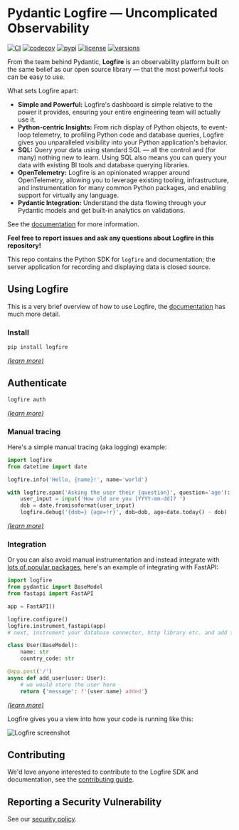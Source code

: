 # Pydantic Logfire — Uncomplicated Observability

[![CI](https://github.com/pydantic/logfire/actions/workflows/main.yml/badge.svg?event=push)](https://github.com/pydantic/logfire/actions?query=event%3Apush+branch%3Amain+workflow%3ACI)
[![codecov](https://codecov.io/gh/pydantic/logfire/graph/badge.svg?token=735CNGCGFD)](https://codecov.io/gh/pydantic/logfire)
[![pypi](https://img.shields.io/pypi/v/logfire.svg)](https://pypi.python.org/pypi/logfire)
[![license](https://img.shields.io/github/license/pydantic/logfire.svg)](https://github.com/pydantic/logfire/blob/main/LICENSE)
[![versions](https://img.shields.io/pypi/pyversions/logfire.svg)](https://github.com/pydantic/logfire)

From the team behind Pydantic, **Logfire** is an observability platform built on the same belief as our
open source library — that the most powerful tools can be easy to use.

What sets Logfire apart:

- **Simple and Powerful:** Logfire's dashboard is simple relative to the power it provides, ensuring your entire engineering team will actually use it.
- **Python-centric Insights:** From rich display of Python objects, to event-loop telemetry, to profiling Python code and database queries, Logfire gives you unparalleled visibility into your Python application's behavior.
- **SQL:** Query your data using standard SQL — all the control and (for many) nothing new to learn. Using SQL also means you can query your data with existing BI tools and database querying libraries.
- **OpenTelemetry:** Logfire is an opinionated wrapper around OpenTelemetry, allowing you to leverage existing tooling, infrastructure, and instrumentation for many common Python packages, and enabling support for virtually any language.
- **Pydantic Integration:** Understand the data flowing through your Pydantic models and get built-in analytics on validations.

See the [documentation](https://logfire.pydantic.dev/docs/) for more information.

**Feel free to report issues and ask any questions about Logfire in this repository!**

This repo contains the Python SDK for `logfire` and documentation; the server application for recording and displaying data is closed source.

## Using Logfire

This is a very brief overview of how to use Logfire, the [documentation](https://logfire.pydantic.dev/docs/) has much more detail.

### Install

```bash
pip install logfire
```
[_(learn more)_](https://logfire.pydantic.dev/docs/guides/first_steps/#install)

## Authenticate

```bash
logfire auth
```
[_(learn more)_](https://logfire.pydantic.dev/docs/guides/first_steps/#authentication)

### Manual tracing

Here's a simple manual tracing (aka logging) example:

```python
import logfire
from datetime import date

logfire.info('Hello, {name}!', name='world')

with logfire.span('Asking the user their {question}', question='age'):
    user_input = input('How old are you [YYYY-mm-dd]? ')
    dob = date.fromisoformat(user_input)
    logfire.debug('{dob=} {age=!r}', dob=dob, age=date.today() - dob)
```
[_(learn more)_](https://logfire.pydantic.dev/docs/guides/onboarding_checklist/add_manual_tracing/)

### Integration

Or you can also avoid manual instrumentation and instead integrate with [lots of popular packages](https://logfire.pydantic.dev/docs/integrations/), here's an example of integrating with FastAPI:

```py
import logfire
from pydantic import BaseModel
from fastapi import FastAPI

app = FastAPI()

logfire.configure()
logfire.instrument_fastapi(app)
# next, instrument your database connector, http library etc. and add the logging handler

class User(BaseModel):
    name: str
    country_code: str

@app.post('/')
async def add_user(user: User):
    # we would store the user here
    return {'message': f'{user.name} added'}
```
[_(learn more)_](https://logfire.pydantic.dev/docs/integrations/fastapi/)

Logfire gives you a view into how your code is running like this:

![Logfire screenshot](https://logfire.pydantic.dev/docs/images/index/logfire-screenshot-fastapi-200.png)

## Contributing

We'd love anyone interested to contribute to the Logfire SDK and documentation, see the [contributing guide](https://github.com/pydantic/logfire/blob/main/CONTRIBUTING.md).

## Reporting a Security Vulnerability

See our [security policy](https://github.com/pydantic/logfire/security).
